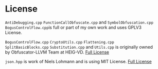 # License
``AntiDebugging.cpp`` ``FunctionCallObfuscate.cpp`` and ``SymbolObfuscation.cpp`` ``BogusControlFlow.cpp``is full or part of my own work and uses GPLV3 License.  

``BogusControlFlow.cpp`` ``CryptoUtils.cpp`` ``Flattening.cpp`` ``SplitBasicBlocks.cpp`` ``Substitution.cpp`` and ``Utils.cpp`` is originally owned by Obfuscator-LLVM Team at HEIG-VD. [Full License](https://raw.githubusercontent.com/obfuscator-llvm/obfuscator/llvm-4.0/lib/Transforms/Obfuscation/LICENSE-OBFUSCATOR.TXT)

``json.hpp`` is work of Niels Lohmann and is using MIT License. [Full License](https://github.com/nlohmann/json/blob/develop/LICENSE.MIT)
